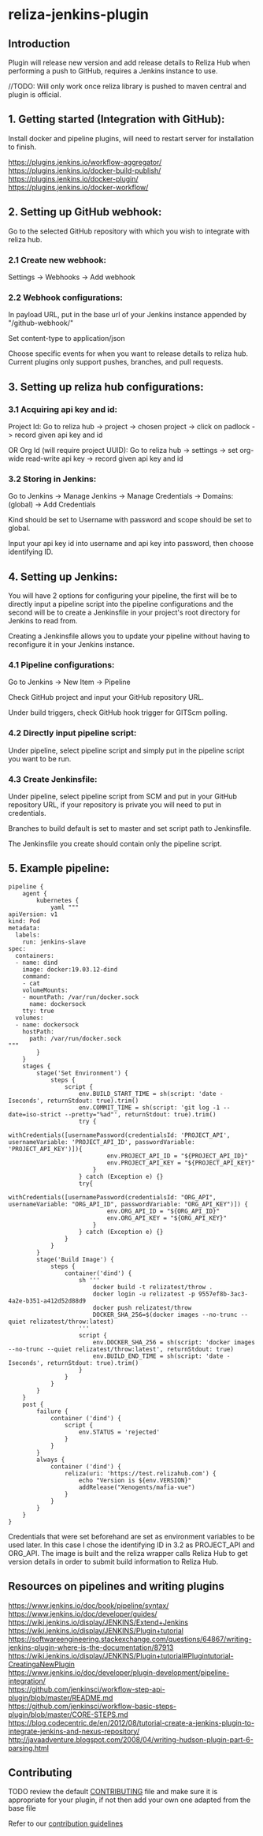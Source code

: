 # reliza-jenkins-plugin

## Introduction

Plugin will release new version and add release details to Reliza Hub when performing a push to GitHub, requires a Jenkins instance to use.

//TODO: Will only work once reliza library is pushed to maven central and plugin is official.

## 1. Getting started (Integration with GitHub):

Install docker and pipeline plugins, will need to restart server for installation to finish. <p>
https://plugins.jenkins.io/workflow-aggregator/  
https://plugins.jenkins.io/docker-build-publish/  
https://plugins.jenkins.io/docker-plugin/  
https://plugins.jenkins.io/docker-workflow/

## 2. Setting up GitHub webhook:

Go to the selected GitHub repository with which you wish to integrate with reliza hub.

### 2.1 Create new webhook:

Settings -> Webhooks -> Add webhook

### 2.2 Webhook configurations:

In payload URL, put in the base url of your Jenkins instance appended by "/github-webhook/" <p>

Set content-type to application/json <p>

Choose specific events for when you want to release details to reliza hub. Current plugins only support pushes, branches, and pull requests.

## 3. Setting up reliza hub configurations:

### 3.1 Acquiring api key and id:

Project Id: Go to reliza hub -> project -> chosen project -> click on padlock -> record given api key and id <p>

OR Org Id (will require project UUID): Go to reliza hub -> settings -> set org-wide read-write api key -> record given api key and id <p>

### 3.2 Storing in Jenkins:

Go to Jenkins -> Manage Jenkins -> Manage Credentials -> Domains: (global) -> Add Credentials <p>

Kind should be set to Username with password and scope should be set to global. <p>

Input your api key id into username and api key into password, then choose identifying ID.

## 4. Setting up Jenkins:

You will have 2 options for configuring your pipeline, the first will be to directly input a pipeline script into the pipeline configurations and the second will be to create a Jenkinsfile in your project's root directory for Jenkins to read from. <p>

Creating a Jenkinsfile allows you to update your pipeline without having to reconfigure it in your Jenkins instance.

### 4.1 Pipeline configurations:

Go to Jenkins -> New Item -> Pipeline <p>

Check GitHub project and input your GitHub repository URL. <p>

Under build triggers, check GitHub hook trigger for GITScm polling. <p>

### 4.2 Directly input pipeline script:

Under pipeline, select pipeline script and simply put in the pipeline script you want to be run.

### 4.3 Create Jenkinsfile:

Under pipeline, select pipeline script from SCM and put in your GitHub repository URL, if your repository is private you will need to put in credentials. <p>

Branches to build default is set to master and set script path to Jenkinsfile. <p>

The Jenkinsfile you create should contain only the pipeline script.

## 5. Example pipeline:

```
pipeline {
    agent {
        kubernetes {
            yaml """
apiVersion: v1
kind: Pod
metadata:
  labels:
    run: jenkins-slave
spec:
  containers:
  - name: dind
    image: docker:19.03.12-dind
    command:
    - cat
    volumeMounts:
    - mountPath: /var/run/docker.sock
      name: dockersock
    tty: true
  volumes:
  - name: dockersock
    hostPath:
      path: /var/run/docker.sock
"""
        }
    }
    stages {
        stage('Set Environment') {
            steps {
                script {
                    env.BUILD_START_TIME = sh(script: 'date -Iseconds', returnStdout: true).trim()
                    env.COMMIT_TIME = sh(script: 'git log -1 --date=iso-strict --pretty="%ad"', returnStdout: true).trim()
                    try {
                        withCredentials([usernamePassword(credentialsId: 'PROJECT_API', usernameVariable: 'PROJECT_API_ID', passwordVariable: 'PROJECT_API_KEY')]){
                            env.PROJECT_API_ID = "${PROJECT_API_ID}"
                            env.PROJECT_API_KEY = "${PROJECT_API_KEY}"  
                        }
                    } catch (Exception e) {}
                    try{
                        withCredentials([usernamePassword(credentialsId: "ORG_API", usernameVariable: "ORG_API_ID", passwordVariable: "ORG_API_KEY")]) {
                            env.ORG_API_ID = "${ORG_API_ID}"
                            env.ORG_API_KEY = "${ORG_API_KEY}"
                        }
                    } catch (Exception e) {}
                }
            }
        }
        stage('Build Image') {
            steps {
                container('dind') {
                    sh '''
                        docker build -t relizatest/throw .
                        docker login -u relizatest -p 9557ef8b-3ac3-4a2e-b351-a412d52d88d9
                        docker push relizatest/throw
                        DOCKER_SHA_256=$(docker images --no-trunc --quiet relizatest/throw:latest)
                    '''
                    script {
                        env.DOCKER_SHA_256 = sh(script: 'docker images --no-trunc --quiet relizatest/throw:latest', returnStdout: true)
                        env.BUILD_END_TIME = sh(script: 'date -Iseconds', returnStdout: true).trim()
                    }
                }
            }
        }
    }
    post {
        failure {
            container ('dind') {
                script {
                    env.STATUS = 'rejected'
                }
            }
        }
        always {
            container ('dind') {
                reliza(uri: 'https://test.relizahub.com') {
                    echo "Version is ${env.VERSION}"
                    addRelease("Xenogents/mafia-vue")
                }
            }
        }
    }
}
```

Credentials that were set beforehand are set as environment variables to be used later. In this case I chose the identifying ID in 3.2 as PROJECT_API and ORG_API. The image is built and the reliza wrapper calls Reliza Hub to get version details in order to submit build information to Reliza Hub.

## Resources on pipelines and writing plugins
https://www.jenkins.io/doc/book/pipeline/syntax/  
https://www.jenkins.io/doc/developer/guides/  
https://wiki.jenkins.io/display/JENKINS/Extend+Jenkins  
https://wiki.jenkins.io/display/JENKINS/Plugin+tutorial  
https://softwareengineering.stackexchange.com/questions/64867/writing-jenkins-plugin-where-is-the-documentation/87913  
https://wiki.jenkins.io/display/JENKINS/Plugin+tutorial#Plugintutorial-CreatingaNewPlugin  
https://www.jenkins.io/doc/developer/plugin-development/pipeline-integration/  
https://github.com/jenkinsci/workflow-step-api-plugin/blob/master/README.md  
https://github.com/jenkinsci/workflow-basic-steps-plugin/blob/master/CORE-STEPS.md  
https://blog.codecentric.de/en/2012/08/tutorial-create-a-jenkins-plugin-to-integrate-jenkins-and-nexus-repository/  
http://javaadventure.blogspot.com/2008/04/writing-hudson-plugin-part-6-parsing.html  

## Contributing

TODO review the default [CONTRIBUTING](https://github.com/jenkinsci/.github/blob/master/CONTRIBUTING.md) file and make sure it is appropriate for your plugin, if not then add your own one adapted from the base file

Refer to our [contribution guidelines](https://github.com/jenkinsci/.github/blob/master/CONTRIBUTING.md)

